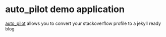 # auto_pilot demo application

[auto_pilot](http://www.github.com/lfender6445/auto_pilot) allows you to convert your stackoverflow profile to a jekyll ready blog

